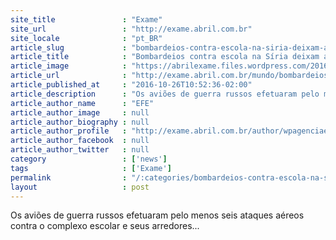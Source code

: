 ```yaml
---
site_title               : "Exame"
site_url                 : "http://exame.abril.com.br"
site_locale              : "pt_BR"
article_slug             : "bombardeios-contra-escola-na-siria-deixam-ao-menos-22-mortos"
article_title            : "Bombardeios contra escola na Síria deixam ao menos 22 mortos"
article_image            : "https://abrilexame.files.wordpress.com/2016/09/size_960_16_9_guerra-na-siria32.jpg?quality=70&strip=all&w=960"
article_url              : "http://exame.abril.com.br/mundo/bombardeios-russos-a-escola-na-siria-deixa-ao-menos-22-mortos/"
article_published_at     : "2016-10-26T10:52:36-02:00"
article_description      : "Os aviões de guerra russos efetuaram pelo menos seis ataques aéreos contra o complexo escolar e seus arredores..."
article_author_name      : "EFE"
article_author_image     : null
article_author_biography : null
article_author_profile   : "http://exame.abril.com.br/author/wpagenciaefe/"
article_author_facebook  : null
article_author_twitter   : null
category                 : ['news']
tags                     : ['Exame']
permalink                : "/:categories/bombardeios-contra-escola-na-siria-deixam-ao-menos-22-mortos/"
layout                   : post
---
```


Os aviões de guerra russos efetuaram pelo menos seis ataques aéreos contra o complexo escolar e seus arredores...
